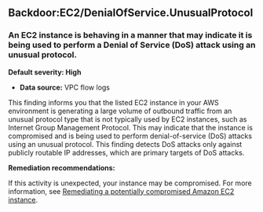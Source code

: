 

Backdoor:EC2/DenialOfService.UnusualProtocol
--------------------------------------------

### An EC2 instance is behaving in a manner that may indicate it is being used to perform a Denial of Service (DoS) attack using an unusual protocol.

**Default severity: High**

* **Data source:** VPC flow logs

This finding informs you that the listed EC2 instance in your AWS environment is generating a large volume of outbound traffic from an unusual protocol type that is not typically used by EC2 instances, such as Internet Group Management Protocol. This may indicate that the instance is compromised and is being used to perform denial-of-service (DoS) attacks using an unusual protocol. This finding detects DoS attacks only against publicly routable IP addresses, which are primary targets of DoS attacks.

**Remediation recommendations:**

If this activity is unexpected, your instance may be compromised. For more information, see [Remediating a potentially compromised Amazon EC2 instance](https://docs.aws.amazon.com/guardduty/latest/ug/compromised-ec2.html).

